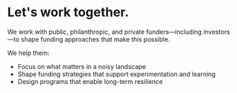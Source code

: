 # Let's work together.

We work with public, philanthropic, and private funders—including investors—to shape funding approaches that make this possible.

We help them:

- Focus on what matters in a noisy landscape  
- Shape funding strategies that support experimentation and learning  
- Design programs that enable long-term resilience
